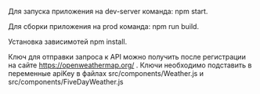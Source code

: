 Для запуска приложения на dev-server команда: npm start.

Для сборки приложения на prod команда: npm run build.

Установка зависимотей npm install.

Ключ для отправки запроса к API можно получить после регистрации на сайте https://openweathermap.org/ . Ключи необходимо подставить в переменные apiKey в файлах src/components/Weather.js и src/components/FiveDayWeather.js
